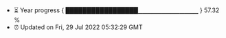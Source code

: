 - ⏳ Year progress { █████████████████▁▁▁▁▁▁▁▁▁▁▁▁▁ } 57.32 %
- ⏰ Updated on Fri, 29 Jul 2022 05:32:29 GMT

